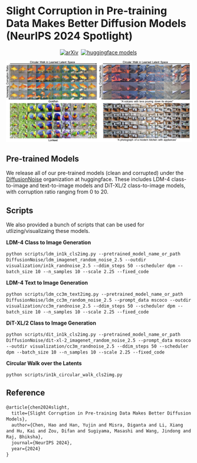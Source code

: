# Slight Corruption in Pre-training Data Makes Better Diffusion Models (NeurIPS 2024 Spotlight) 

<div align="center">

[![arXiv](https://img.shields.io/badge/arXiv%20paper-2410.01756-b31b1b.svg)](https://arxiv.org/pdf/2405.20494)&nbsp;
[![huggingface models](https://img.shields.io/badge/%F0%9F%A4%97%20Weights-yellow)](https://huggingface.co/DiffusionNoise)&nbsp;
<!-- [![demo](https://img.shields.io/badge/%F0%9F%A4%97%20Weights-yellow)](https://huggingface.co/DiffusionNoise)&nbsp; -->

</div>


<p align="center">

<div align=center>
	<img src=assets/figure1.jpg/>
</div>

## Pre-trained Models

We release all of our pre-trained models (clean and corrupted) under the [DiffusionNoise](https://huggingface.co/DiffusionNoise) organization at huggingface. 
These includes LDM-4 class-to-image and text-to-image models and DiT-XL/2 class-to-image models, with corruption ratio ranging from 0 to 20.


## Scripts

We also provided a bunch of scripts that can be used for utlizing/visualizaing these models.


**LDM-4 Class to Image Generation**
```
python scripts/ldm_in1k_cls2img.py --pretrained_model_name_or_path DiffusionNoise/ldm_imagenet_random_noise_2.5 --outdir visualization/in1k_randnoise_2.5 --ddim_steps 50 --scheduler dpm --batch_size 10 --n_samples 10 --scale 2.25 --fixed_code 
```

**LDM-4 Text to Image Generation**
```
python scripts/ldm_cc3m_text2img.py --pretrained_model_name_or_path DiffusionNoise/ldm_cc3m_random_noise_2.5 --prompt_data mscoco --outdir visualization/cc3m_randnoise_2.5 --ddim_steps 50 --scheduler dpm --batch_size 10 --n_samples 10 --scale 2.25 --fixed_code 
```

**DiT-XL/2 Class to Image Generation**
```
python scripts/dit_in1k_cls2img.py --pretrained_model_name_or_path DiffusionNoise/dit-xl-2_imagenet_random_noise_2.5 --prompt_data mscoco --outdir visualization/cc3m_randnoise_2.5 --ddim_steps 50 --scheduler dpm --batch_size 10 --n_samples 10 --scale 2.25 --fixed_code 
```


**Circular Walk over the Latents**
```
python scripts/in1k_circular_walk_cls2img.py
```


## Reference
```
@article{chen2024slight,
  title={Slight Corruption in Pre-training Data Makes Better Diffusion Models},
  author={Chen, Hao and Han, Yujin and Misra, Diganta and Li, Xiang and Hu, Kai and Zou, Difan and Sugiyama, Masashi and Wang, Jindong and Raj, Bhiksha},
  journal={NeurIPS 2024},
  year={2024}
}
```